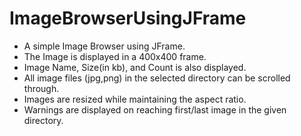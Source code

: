 # ImageBrowserUsingJFrame
- A simple Image Browser using JFrame.
- The Image is displayed in a 400x400 frame.
- Image Name, Size(in kb), and Count is also displayed.
- All image files (jpg,png) in the selected directory can be scrolled through.
- Images are resized while maintaining the aspect ratio.
- Warnings are displayed on reaching first/last image in the given directory.
